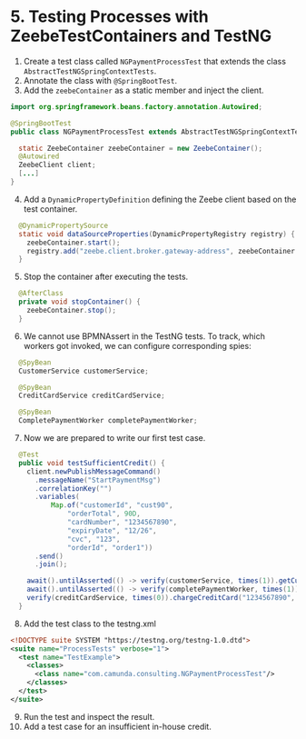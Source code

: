 # 5. Testing Processes with ZeebeTestContainers and TestNG

1. Create a test class called `NGPaymentProcessTest` that extends the class `AbstractTestNGSpringContextTests`.
2. Annotate the class with `@SpringBootTest`.
3. Add the `zeebeContainer` as a static member and inject the client.

```java
import org.springframework.beans.factory.annotation.Autowired;

@SpringBootTest
public class NGPaymentProcessTest extends AbstractTestNGSpringContextTests {

  static ZeebeContainer zeebeContainer = new ZeebeContainer();
  @Autowired
  ZeebeClient client;
  [...]
}
```
4. Add a `DynamicPropertyDefinition` defining the Zeebe client based on the test container.
```java
  @DynamicPropertySource
  static void dataSourceProperties(DynamicPropertyRegistry registry) {
    zeebeContainer.start();
    registry.add("zeebe.client.broker.gateway-address", zeebeContainer::getExternalGatewayAddress);
  }
```
5. Stop the container after executing the tests.
```java
  @AfterClass
  private void stopContainer() {
    zeebeContainer.stop();
  }
```
6. We cannot use BPMNAssert in the TestNG tests. To track, which workers got invoked, we can configure corresponding spies:
```java
  @SpyBean
  CustomerService customerService;

  @SpyBean
  CreditCardService creditCardService;

  @SpyBean
  CompletePaymentWorker completePaymentWorker;
```
7. Now we are prepared to write our first test case.
```java
  @Test
  public void testSufficientCredit() {
    client.newPublishMessageCommand()
      .messageName("StartPaymentMsg")
      .correlationKey("")
      .variables(
          Map.of("customerId", "cust90",
              "orderTotal", 90D,
              "cardNumber", "1234567890",
              "expiryDate", "12/26",
              "cvc", "123",
              "orderId", "order1"))
      .send()
      .join();

    await().untilAsserted(() -> verify(customerService, times(1)).getCustomerCredit("cust90"));
    await().untilAsserted(() -> verify(completePaymentWorker, times(1)).completePayment("order1"));
    verify(creditCardService, times(0)).chargeCreditCard("1234567890", "123", "12/26", 0D);
  }
```
8. Add the test class to the testng.xml
```XML
<!DOCTYPE suite SYSTEM "https://testng.org/testng-1.0.dtd">
<suite name="ProcessTests" verbose="1">
  <test name="TestExample">
    <classes>
      <class name="com.camunda.consulting.NGPaymentProcessTest"/>
    </classes>
  </test>
</suite>
```
9. Run the test and inspect the result.
10. Add a test case for an insufficient in-house credit.